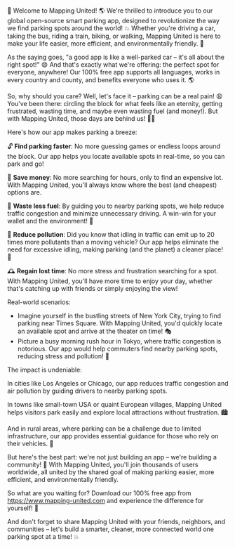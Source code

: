 🚨 Welcome to Mapping United! 🌎️ We're thrilled to introduce you to our global open-source smart parking app, designed to revolutionize the way we find parking spots around the world! 💥 Whether you're driving a car, taking the bus, riding a train, biking, or walking, Mapping United is here to make your life easier, more efficient, and environmentally friendly. 🌟

As the saying goes, "a good app is like a well-parked car – it's all about the right spot!" 😄 And that's exactly what we're offering: the perfect spot for everyone, anywhere! Our 100% free app supports all languages, works in every country and county, and benefits everyone who uses it. 🌎️

So, why should you care? Well, let's face it – parking can be a real pain! 😩 You've been there: circling the block for what feels like an eternity, getting frustrated, wasting time, and maybe even wasting fuel (and money!). But with Mapping United, those days are behind us! 🙅‍♂️

Here's how our app makes parking a breeze:

🔓 **Find parking faster**: No more guessing games or endless loops around the block. Our app helps you locate available spots in real-time, so you can park and go!

💸 **Save money**: No more searching for hours, only to find an expensive lot. With Mapping United, you'll always know where the best (and cheapest) options are.

🚗 **Waste less fuel**: By guiding you to nearby parking spots, we help reduce traffic congestion and minimize unnecessary driving. A win-win for your wallet and the environment! 🌟

🌳 **Reduce pollution**: Did you know that idling in traffic can emit up to 20 times more pollutants than a moving vehicle? Our app helps eliminate the need for excessive idling, making parking (and the planet) a cleaner place! 🌿

🕰️ **Regain lost time**: No more stress and frustration searching for a spot. With Mapping United, you'll have more time to enjoy your day, whether that's catching up with friends or simply enjoying the view!

Real-world scenarios:

* Imagine yourself in the bustling streets of New York City, trying to find parking near Times Square. With Mapping United, you'd quickly locate an available spot and arrive at the theater on time! 🎭
* Picture a busy morning rush hour in Tokyo, where traffic congestion is notorious. Our app would help commuters find nearby parking spots, reducing stress and pollution! 🚂

The impact is undeniable:

In cities like Los Angeles or Chicago, our app reduces traffic congestion and air pollution by guiding drivers to nearby parking spots.

In towns like small-town USA or quaint European villages, Mapping United helps visitors park easily and explore local attractions without frustration. 🏙️

And in rural areas, where parking can be a challenge due to limited infrastructure, our app provides essential guidance for those who rely on their vehicles. 🌄

But here's the best part: we're not just building an app – we're building a community! 👫 With Mapping United, you'll join thousands of users worldwide, all united by the shared goal of making parking easier, more efficient, and environmentally friendly.

So what are you waiting for? Download our 100% free app from https://www.mapping-united.com and experience the difference for yourself! 📲

And don't forget to share Mapping United with your friends, neighbors, and communities – let's build a smarter, cleaner, more connected world one parking spot at a time! 💥